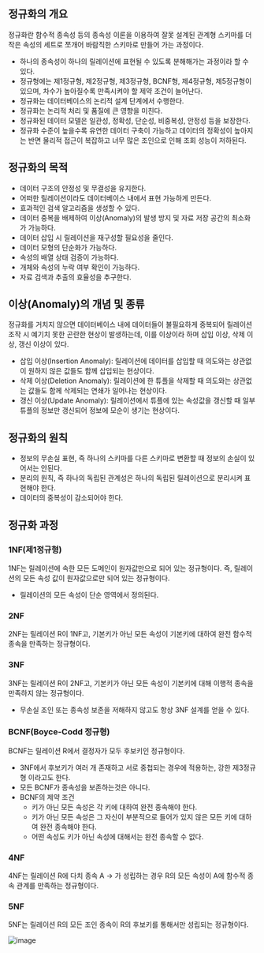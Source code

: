 ## 정규화의 개요

정규화란 함수적 종속성 등의 종속성 이론을 이용하여 잘못 설계된 관계형 스키마를 더 작은 속성의 세트로 쪼개어 바람직한 스키마로 만들어 가는 과정이다.

- 하나의 종속성이 하나의 릴레이션에 표현될 수 있도록 분해해가는 과정이라 할 수 있다.
- 정규형에는 제1정규형, 제2정규형, 제3정규형, BCNF형, 제4정규형, 제5정규형이 있으며, 차수가 높아질수록 만족시켜야 할 제약 조건이 늘어난다.
- 정규화는 데이터베이스의 논리적 설계 단계에서 수행한다.
- 정규화는 논리적 처리 및 품질에 큰 영향을 미친다.
- 정규화된 데이터 모델은 일관성, 정확성, 단순성, 비중복성, 안정성 등을 보장한다.
- 정규화 수준이 높을수록 유연한 데이터 구축이 가능하고 데이터의 정확성이 높아지는 반면 물리적 접근이 복잡하고 너무 많은 조인으로 인해 조회 성능이 저하된다.

## 정규화의 목적

- 데이터 구조의 안정성 및 무결성을 유지한다.
- 어떠한 릴레이션이라도 데이터베이스 내에서 표현 가능하게 만든다.
- 효과적인 검색 알고리즘을 생성할 수 있다.
- 데이터 중복을 배제하여 이상(Anomaly)의 발생 방지 및 자료 저장 공간의 최소화가 가능하다.
- 데이터 삽입 시 릴레이션을 재구성할 필요성을 줄인다.
- 데이터 모형의 단순화가 가능하다.
- 속성의 배열 상태 검증이 가능하다.
- 개체와 속성의 누락 여부 확인이 가능하다.
- 자료 검색과 추출의 효율성을 추구한다.

## 이상(Anomaly)의 개념 및 종류

정규화를 거치지 않으면 데이터베이스 내에 데이터들이 불필요하게 중복되어 릴레이션 조작 시 예기치 못한 곤란한 현상이 발생하는데, 이를 이상이라 하며 삽입 이상, 삭제 이상, 갱신 이상이 있다.

- 삽입 이상(Insertion Anomaly): 릴레이션에 데이터를 삽입할 때 의도와는 상관없이 원하지 않은 값들도 함께 삽입되는 현상이다.
- 삭제 이상(Deletion Anomaly): 릴레이션에 한 튜플을 삭제할 때 의도와는 상관없는 값들도 함께 삭제되는 연쇄가 일어나는 현상이다.
- 갱신 이상(Update Anomaly): 릴레이션에서 튜플에 있는 속성값을 갱신할 때 일부 튜플의 정보만 갱신되어 정보에 모순이 생기는 현상이다.

## 정규화의 원칙

- 정보의 무손실 표현, 즉 하나의 스키마를 다른 스키마로 변환할 때 정보의 손실이 있어서는 안된다.
- 분리의 원칙, 즉 하나의 독립된 관계성은 하나의 독립된 릴레이션으로 분리시켜 표현해야 한다.
- 데이터의 중복성이 감소되어야 한다.

## 정규화 과정

### 1NF(제1정규형)

1NF는 릴레이션에 속한 모든 도메인이 원자값만으로 되어 있는 정규형이다. 즉, 릴레이션의 모든 속성 값이 원자값으로만 되어 있는 정규형이다.

- 릴레이션의 모든 속성이 단순 영역에서 정의된다.

### 2NF

2NF는 릴레이션 R이 1NF고, 기본키가 아닌 모든 속성이 기본키에 대하여 완전 함수적 종속을 만족하는 정규형이다.

### 3NF

3NF는 릴레이션 R이 2NF고, 기본키가 아닌 모든 속성이 기본키에 대해 이행적 종속을 만족하지 않는 정규형이다.

- 무손실 조인 또는 종속성 보존을 저해하지 않고도 항상 3NF 설계를 얻을 수 있다.

### BCNF(Boyce-Codd 정규형)

BCNF는 릴레이션 R에서 결정자가 모두 후보키인 정규형이다.

- 3NF에서 후보키가 여러 개 존재하고 서로 중첩되는 경우에 적용하는, 강한 제3정규형 이라고도 한다.
- 모든 BCNF가 종속성을 보존하는것은 아니다.
- BCNF의 제약 조건
  - 키가 아닌 모든 속성은 각 키에 대하여 완전 종속해야 한다.
  - 키가 아닌 모든 속성은 그 자신이 부분적으로 들어가 있지 않은 모든 키에 대하여 완전 종속해야 한다.
  - 어떤 속성도 키가 아닌 속성에 대해서는 완전 종속할 수 없다.

### 4NF

4NF는 릴레이션 R에 다치 종속 A -> 가 성립하는 경우 R의 모든 속성이 A에 함수적 종속 관계를 만족하는 정규형이다.

### 5NF

5NF는 릴레이션 R의 모든 조인 종속이 R의 후보키를 통해서만 성립되는 정규형이다.

![image](https://github.com/mocking-tiger/DPE-study/assets/151588293/13414186-6353-459a-97d0-e96e5545379f)
